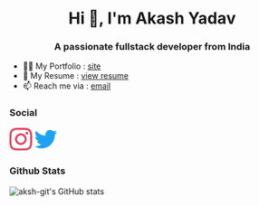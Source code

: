 <h1 align="center">Hi 👋, I'm Akash Yadav</h1>
<h3 align="center">A passionate fullstack developer from India</h3>

- 👨‍💻 My Portfolio : [site](https://akash-web.netlify.app)
- 📄 My Resume : [view resume](https://akash-web.netlify.app/resume)
- 📫 Reach me via : [email](mailto:sharewithakashyadav@gmail.com?body=%0D%0A%0D%0A%0D%0A-got%20from%20github) 

### Social
<p aligen="left">
  <a target="_blank" rel="noreferrer" href="https://instagram.com/ig_akashydav"><img src="https://raw.githubusercontent.com/aksh-git/assets/main/socials/instagram.svg"  width="40" height="40"/></a>
  <a target="_blank" rel="noreferrer" href="https://twitter.com/akashydav"><img src="https://raw.githubusercontent.com/aksh-git/assets/main/socials/twitter.svg"  width="40" height="40" /></a>
</p>

### Github Stats
<img align="center" src="https://github-readme-stats.vercel.app/api?username=aksh-git&show_icons=true&hide=&count_private=true&title_color=0891b2&text_color=ffffff&icon_color=0891b2&bg_color=1c1917&hide_border=true&show_icons=true" alt="aksh-git's GitHub stats" />


<!---
aksh-git/aksh-git is a ✨ special ✨ repository because its `README.md` (this file) appears on your GitHub profile.
You can click the Preview link to take a look at your changes.
--->
